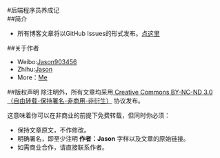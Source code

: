 #后端程序员养成记
<br>
##简介
+ 所有博客文章将以GitHub Issues的形式发布。<a href="https://github.com/dongjun111111/blog/issues">点这里</a>

##关于作者
+ Weibo:<a href="http://weibo.com/u/3164465513" target="_blank">Jason903456</a>
+ Zhihu:<a href="http://www.zhihu.com/people/dong-jun-50-91" target="_blank">Jason</a>
+ More：<a href="http://dongjun111111.github.io/">Me</a>

##版权声明
除注明外，所有文章均采用<a href="http://creativecommons.org/licenses/by-nc-nd/3.0/deed.zh" target="_blank"> Creative Commons BY-NC-ND 3.0（自由转载-保持署名-非商用-非衍生）</a> 协议发布。

这意味着你可以在非商业的前提下免费转载，但同时你必须：

+ 保持文章原文，不作修改。
+ 明确署名，即至少注明<b> 作者：Jason</b> 字样以及文章的原始链接。
+ 如需商业合作，请直接联系作者。

